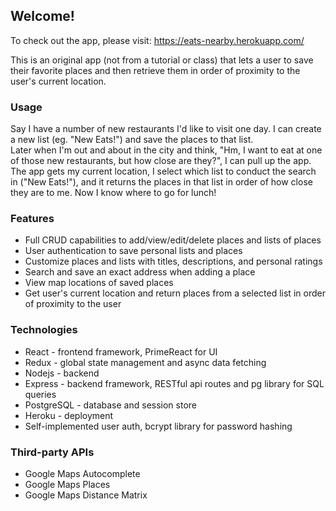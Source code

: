 ## Welcome! 
To check out the app, please visit: https://eats-nearby.herokuapp.com/  

This is an original app (not from a tutorial or class) that lets a user to save their favorite places and then retrieve them in order of proximity to the user's current location.

### Usage
Say I have a number of new restaurants I'd like to visit one day. I can create a new list (eg. "New Eats!") and save the places to that list.  
Later when I'm out and about in the city and think, "Hm, I want to eat at one of those new restaurants, but how close are they?", I can pull up the app.    
The app gets my current location, I select which list to conduct the search in ("New Eats!"), and it returns the places in that list in order of how close they are to me. Now I know where to go for lunch!

### Features
- Full CRUD capabilities to add/view/edit/delete places and lists of places
- User authentication to save personal lists and places
- Customize places and lists with titles, descriptions, and personal ratings
- Search and save an exact address when adding a place
- View map locations of saved places
- Get user's current location and return places from a selected list in order of proximity to the user

### Technologies
- React - frontend framework, PrimeReact for UI
- Redux - global state management and async data fetching
- Nodejs - backend
- Express - backend framework, RESTful api routes and pg library for SQL queries
- PostgreSQL - database and session store
- Heroku - deployment
- Self-implemented user auth, bcrypt library for password hashing

### Third-party APIs
- Google Maps Autocomplete
- Google Maps Places
- Google Maps Distance Matrix
